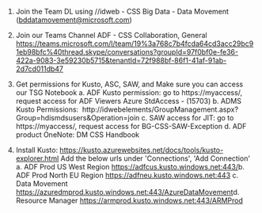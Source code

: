 1. Join the Team DL using //idweb - CSS Big Data - Data Movement (bddatamovement@microsoft.com)

2. Join our Teams Channel
	ADF - CSS Collaboration, General
https://teams.microsoft.com/l/team/19%3a768c7b4fcda64cd3acc29bc91eb98bfc%40thread.skype/conversations?groupId=97f0bf0e-fe36-422a-9083-3e59230b5715&tenantId=72f988bf-86f1-41af-91ab-2d7cd011db47

3. Get permissions for Kusto, ASC, SAW, and Make sure you can access our TSG Notebook
a. ADF Kusto permission: go to https://myaccess/, request access for ADF Viewers Azure StdAccess - (15703)
b. ADMS Kusto Permissions:  http://idwebelements/GroupManagement.aspx?Group=hdismdsusers&Operation=join
c. SAW access for JIT: go to https://myaccess/, request access for BG-CSS-SAW-Exception
d. ADF product OneNote: DM CSS Handbook

4. Install Kusto: https://kusto.azurewebsites.net/docs/tools/kusto-explorer.html
Add the below urls under 'Connections', 'Add Connection'
a. ADF Prod US West Region https://adfcus.kusto.windows.net:443/​​
b. ADF Prod North EU Region https://adfneu.kusto.windows.net:443
c. Data Movement https://azuredmprod.kusto.windows.net:443/AzureDataMovement​
d. Resource Manager https://armprod.kusto.windows.net:443/ARMProd​